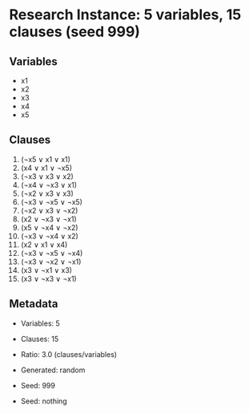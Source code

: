 # Research Instance: 5 variables, 15 clauses (seed 999)

## Variables
- x1
- x2
- x3
- x4
- x5

## Clauses
1. (¬x5 ∨ x1 ∨ x1)
2. (x4 ∨ x1 ∨ ¬x5)
3. (¬x3 ∨ x3 ∨ x2)
4. (¬x4 ∨ ¬x3 ∨ x1)
5. (¬x2 ∨ x3 ∨ x3)
6. (¬x3 ∨ ¬x5 ∨ ¬x5)
7. (¬x2 ∨ x3 ∨ ¬x2)
8. (x2 ∨ ¬x3 ∨ ¬x1)
9. (x5 ∨ ¬x4 ∨ ¬x2)
10. (¬x3 ∨ ¬x4 ∨ x2)
11. (x2 ∨ x1 ∨ x4)
12. (¬x3 ∨ ¬x5 ∨ ¬x4)
13. (¬x3 ∨ ¬x2 ∨ ¬x1)
14. (x3 ∨ ¬x1 ∨ x3)
15. (x3 ∨ ¬x3 ∨ ¬x1)

## Metadata
- Variables: 5
- Clauses: 15
- Ratio: 3.0 (clauses/variables)
- Generated: random
- Seed: 999

- Seed: nothing
